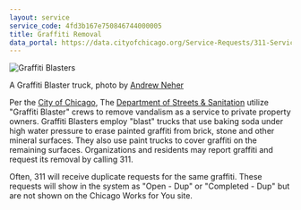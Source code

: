 ```yaml
---
layout: service
service_code: 4fd3b167e750846744000005
title: Graffiti Removal
data_portal: https://data.cityofchicago.org/Service-Requests/311-Service-Requests-Graffiti-Removal/hec5-y4x5
---
```


![Graffiti Blasters](http://farm4.staticflickr.com/3464/3307057000_2b423a5c45.jpg "Graffiti Blasters, Photo by Andrew Neher")

<figcaption>
    A Graffiti Blaster truck, photo by <a href="http://www.flickr.com/photos/14464703@N00/3307057000/">Andrew Neher</a>
</figcaption>

Per the [City of Chicago](https://data.cityofchicago.org/Service-Requests/311-Service-Requests-Graffiti-Removal/hec5-y4x5), The [Department of Streets & Sanitation](http://www.cityofchicago.org/city/en/depts/streets.html) utilize "Graffiti Blaster"  crews to remove vandalism as a service to private property owners. Graffiti Blasters employ "blast" trucks that use baking soda under high water pressure to erase painted graffiti from brick, stone and other mineral surfaces. They also use paint trucks to cover graffiti on the remaining surfaces. Organizations and residents may report graffiti and request its removal by calling 311.

Often, 311 will receive duplicate requests for the same graffiti. These requests will show in the system as "Open - Dup" or "Completed - Dup" but are not shown on the Chicago Works for You site.
